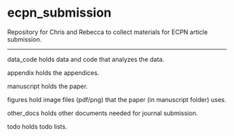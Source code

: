 # ecpn_submission
Repository for Chris and Rebecca to collect materials for ECPN article submission.

********

data_code holds data and code that analyzes the data.

appendix holds the appendices.

manuscript holds the paper.

figures hold image files (pdf/png) that the paper (in manuscript folder) uses.

other_docs holds other documents needed for journal submission.

todo holds todo lists.